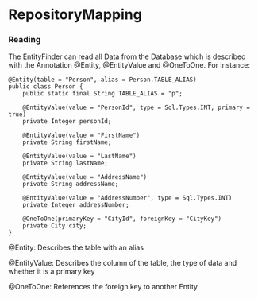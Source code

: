 # RepositoryMapping

### Reading
The EntityFinder can read all Data from the Database which is described with the Annotation @Entity, @EntityValue and @OneToOne.
For instance:

```
@Entity(table = "Person", alias = Person.TABLE_ALIAS)
public class Person {
    public static final String TABLE_ALIAS = "p";
    
    @EntityValue(value = "PersonId", type = Sql.Types.INT, primary = true)
    private Integer personId;
    
    @EntityValue(value = "FirstName")
    private String firstName;
    
    @EntityValue(value = "LastName")
    private String lastName;
    
    @EntityValue(value = "AddressName")
    private String addressName;
    
    @EntityValue(value = "AddressNumber", type = Sql.Types.INT)
    private Integer addressNumber;
    
    @OneToOne(primaryKey = "CityId", foreignKey = "CityKey")
    private City city;
}
```

@Entity: Describes the table with an alias

@EntityValue: Describes the column of the table, the type of data and whether it is a primary key

@OneToOne: References the foreign key to another Entity